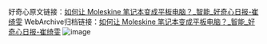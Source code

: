 好奇心原文链接：[如何让 Moleskine 笔记本变成平板电脑？_智能_好奇心日报-崔绮雯](https://www.qdaily.com/articles/2065.html)
WebArchive归档链接：[如何让 Moleskine 笔记本变成平板电脑？_智能_好奇心日报-崔绮雯](http://web.archive.org/web/20190623150814/https://www.qdaily.com/articles/2065.html)
![image](http://ww3.sinaimg.cn/large/007d5XDply1g3v4nce4x6j30u030d7wh)